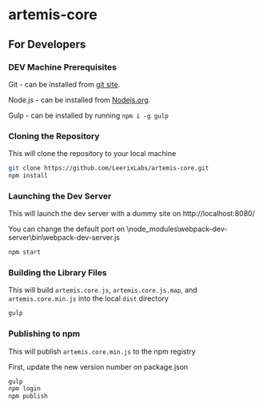# artemis-core

## For Developers

### DEV Machine Prerequisites
Git - can be installed from [git site](https://git-scm.com/downloads).

Node.js - can be installed from [Nodejs.org](https://nodejs.org).

Gulp - can be installed by running `npm i -g gulp`
    
### Cloning the Repository
This will clone the repository to your local machine
```sh
git clone https://github.com/LeerixLabs/artemis-core.git
npm install
``` 

### Launching the Dev Server
This will launch the dev server with a dummy site on http://localhost:8080/

You can change the default port on \node_modules\webpack-dev-server\bin\webpack-dev-server.js
```sh
npm start
```

### Building the Library Files
This will build `artemis.core.js`, `artemis.core.js.map`, and `artemis.core.min.js` into the local `dist` directory
```sh
gulp
```

### Publishing to npm
This will publish `artemis.core.min.js` to the npm registry

First, update the new version number on package.json
```sh
gulp
npm login
npm publish
```
